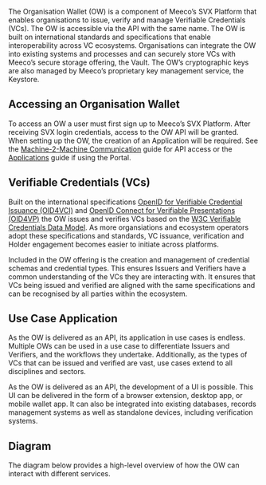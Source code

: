 The Organisation Wallet (OW) is a component of Meeco’s SVX Platform that enables organisations to issue, verify and manage Verifiable Credentials (VCs). The OW is accessible via the API with the same name. The OW is built on international standards and specifications that enable interoperability across VC ecosystems. Organisations can integrate the OW into existing systems and processes and can securely store VCs with Meeco’s secure storage offering, the Vault. The OW’s cryptographic keys are also managed by Meeco’s proprietary key management service, the Keystore.

## Accessing an Organisation Wallet

To access an OW a user must first sign up to Meeco’s SVX Platform. After receiving SVX login credentials, access to the OW API will be granted. When setting up the OW, the creation of an Application will be required. See the [Machine-2-Machine Communication](./machine-2-machine-communication.md) guide for API access or the [Applications](./portal-tutorials/organisation-adminsitrators/applications.md) guide if using the Portal.

## Verifiable Credentials (VCs)

Built on the international specifications [OpenID for Verifiable Credential Issuance (OID4VCI)](https://openid.net/specs/openid-4-verifiable-credential-issuance-1_0.html) and [OpenID Connect for Verifiable Presentations (OID4VP)](https://openid.net/specs/openid-connect-4-verifiable-presentations-1_0-07.html) the OW issues and verifies VCs based on the [W3C Verifiable Credentials Data Model](https://www.w3.org/TR/vc-data-model-2.0/). As more organsiations and ecosystem operators adopt these specifications and standards, VC issuance, verification and Holder engagement becomes easier to initiate across platforms.

Included in the OW offering is the creation and management of credential schemas and credential types. This ensures Issuers and Verifiers have a common understanding of the VCs they are interacting with. It ensures that VCs being issued and verified are aligned with the same specifications and can be recognised by all parties within the ecosystem.

## Use Case Application

As the OW is delivered as an API, its application in use cases is endless. Multiple OWs can be used in a use case to differentiate Issuers and Verifiers, and the workflows they undertake. Additionally, as the types of VCs that can be issued and verified are vast, use cases extend to all disciplines and sectors.

As the OW is delivered as an API, the development of a UI is possible. This UI can be delivered in the form of a browser extension, desktop app, or mobile wallet app. It can also be integrated into existing databases, records management systems as well as standalone devices, including verification systems.

## Diagram

The diagram below provides a high-level overview of how the OW can interact with different services.
